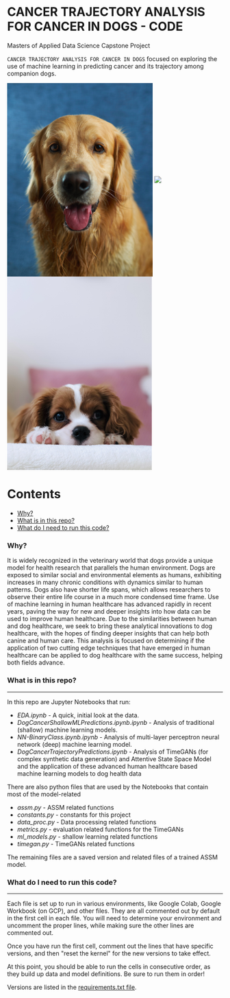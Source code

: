 # CANCER TRAJECTORY ANALYSIS FOR CANCER IN DOGS - CODE

Masters of Applied Data Science Capstone Project

`CANCER TRAJECTORY ANALYSIS FOR CANCER IN DOGS` focused on exploring the use of machine learning in predicting cancer and its trajectory among companion dogs.

<img src="../images/victor-grabarczyk-x5oPmHmY3kQ-unsplash.jpg" width="340" align="center"> <img src="../images/taylor-kopel-WX4i1Jq_o0Y-unsplash.jpg" width="302" align="center"> <img src="../images/t-r-photography-TzjMd7i5WQI-unsplash.jpg" width="338" align="center"> 

Contents
========

 * [Why?](#why)
 * [What is in this repo?](#what-is-in-this-repo)
 * [What do I need to run this code?](#what-do-I-need-to-run-this-code)

### Why?

It is widely recognized in the veterinary world that dogs provide a unique model for health research that parallels the human environment. Dogs are exposed to similar social and environmental elements as humans, exhibiting increases in many chronic conditions with dynamics similar to human patterns. Dogs also have shorter life spans, which allows researchers to observe their entire life course in a much more condensed time frame. Use of machine learning in human healthcare has advanced rapidly in recent years, paving the way for new and deeper insights into how data can be used to improve human healthcare. Due to the similarities between human and dog healthcare, we seek to bring these analytical innovations to dog healthcare, with the hopes of finding deeper insights that can help both canine and human care. This analysis is focused on determining if the application of two cutting edge techniques that have emerged in human healthcare can be applied to dog healthcare with the same success, helping both fields advance. 

### What is in this repo?
---

In this repo are Jupyter Notebooks that run:

+ _EDA.ipynb_ - A quick, initial look at the data.
+ _DogCancerShallowMLPredictions.ipynb.ipynb_ - Analysis of traditional (shallow) machine learning models.
+ _NN-BinaryClass.ipynb.ipynb_ - Analysis of multi-layer perceptron neural network (deep) machine learning model.
+ _DogCancerTrajectoryPredictions.ipynb_ - Analysis of TimeGANs (for complex synthetic data generation) and Attentive State Space Model and the application of these advanced human healthcare based machine learning models to dog health data

There are also python files that are used by the Notebooks that contain most of the model-related

+ _assm.py_ - ASSM related functions
+ _constants.py_ - constants for this project
+ _data_proc.py_ - Data processing related functions
+ _metrics.py_ - evaluation related functions for the TimeGANs
+ _ml_models.py_ - shallow learning related functions
+ _timegan.py_ - TimeGANs related functions

The remaining files are a saved version and related files of a trained ASSM model.

### What do I need to run this code?
---

Each file is set up to run in various environments, like Google Colab, Google Workbook (on GCP), and other files.  They are all commented out by default in the first cell in each file.  You will need to determine your environment and uncomment the proper lines, while making sure the other lines are commented out. 

Once you have run the first cell, comment out the lines that have specific versions, and then "reset the kernel" for the new versions to take effect.

At this point, you should be able to run the cells in consecutive order, as they build up data and model definitions.  Be sure to run them in order!

Versions are listed in the <a href="https://github.com/kbourne/kmeansk9s.github.io/blob/main/canc_traj_code/requirements.txt">requirements.txt file</a>.
